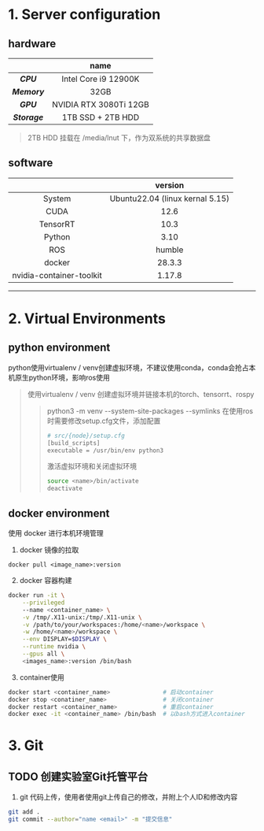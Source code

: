 # 1. Server configuration
## hardware
|  | name |
| :---: | :---: |
| ***CPU*** | Intel Core i9 12900K |
| ***Memory*** | 32GB |
| ***GPU*** | NVIDIA RTX 3080Ti 12GB |
| ***Storage*** | 1TB SSD + 2TB HDD |
> 2TB HDD 挂载在 /media/lnut 下，作为双系统的共享数据盘
## software
|  | version |
| :---: | :---: |
| System | Ubuntu22.04 (linux kernal 5.15) |
| CUDA | 12.6 |
| TensorRT | 10.3 |
| Python | 3.10 |
| ROS | humble |
| docker | 28.3.3 |
| nvidia-container-toolkit | 1.17.8 |

------
# 2. Virtual Environments
## python environment
python使用virtualenv / venv创建虚拟环境，不建议使用conda，conda会抢占本机原生python环境，影响ros使用
> 使用virtualenv / venv 创建虚拟环境并链接本机的torch、tensorrt、rospy
>
> > python3 -m venv <name> --system-site-packages --symlinks
> > 在使用ros时需要修改setup.cfg文件，添加配置
> >
> > ```bash
> > # src/{node}/setup.cfg
> > [build_scripts]
> > executable = /usr/bin/env python3
> > ```
> > 激活虚拟环境和关闭虚拟环境
> > ```bash
> > source <name>/bin/activate
> > deactivate
> > ```

## docker environment
使用 docker 进行本机环境管理
1. docker 镜像的拉取
```shell
docker pull <image_name>:version
```
2. docker 容器构建
```bash
docker run -it \
	--privileged
	--name <container_name> \
	-v /tmp/.X11-unix:/tmp/.X11-unix \
	-v /path/to/your/workspaces:/home/<name>/workspace \
	-w /home/<name>/workspace \
	--env DISPLAY=$DISPLAY \
	--runtime nvidia \
	--gpus all \
	<images_name>:version /bin/bash
```
3. container使用
```bash
docker start <container_name>				# 启动container
docker stop <conatiner_name>				# 关闭container
docker restart <container_name>				# 重启container
docker exec -it <container_name> /bin/bash	# 以bash方式进入container
```

# 3. Git
## TODO 创建实验室Git托管平台
1. git 代码上传，使用者使用git上传自己的修改，并附上个人ID和修改内容
```bash
git add .
git commit --author="name <email>" -m "提交信息"
```